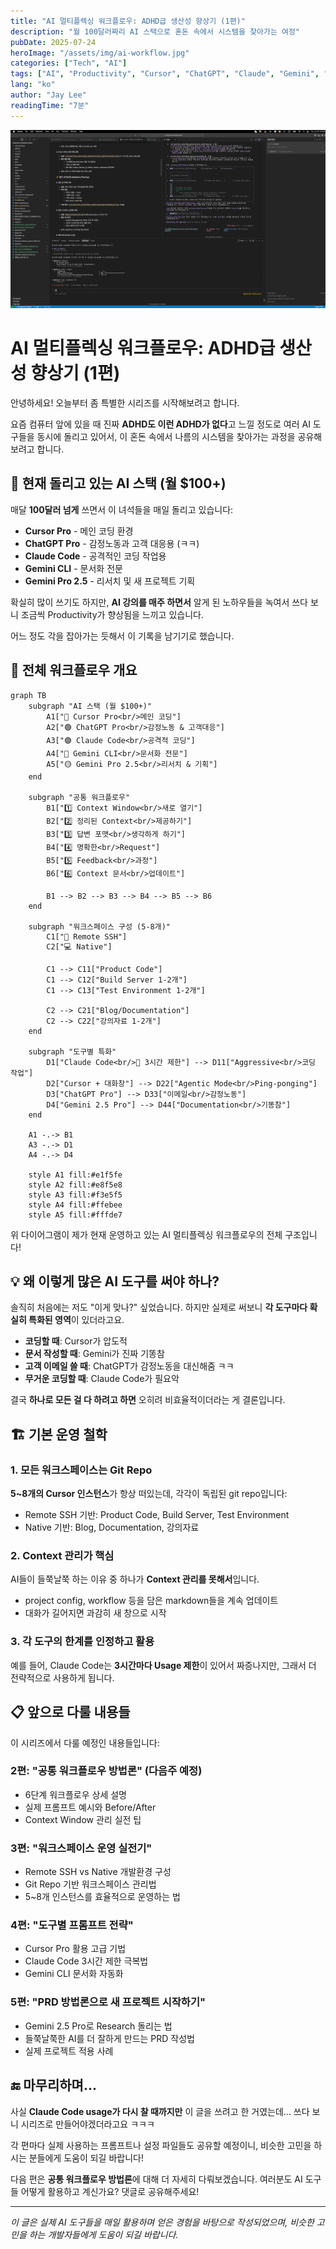 ```yaml
---
title: "AI 멀티플렉싱 워크플로우: ADHD급 생산성 향상기 (1편)"
description: "월 100달러짜리 AI 스택으로 혼돈 속에서 시스템을 찾아가는 여정"
pubDate: 2025-07-24
heroImage: "/assets/img/ai-workflow.jpg"
categories: ["Tech", "AI"]
tags: ["AI", "Productivity", "Cursor", "ChatGPT", "Claude", "Gemini", "Workflow"]
lang: "ko"
author: "Jay Lee"
readingTime: "7분"
---
```


![AI Workflow Productivity](/assets/img/ai-workflow.jpg)

# AI 멀티플렉싱 워크플로우: ADHD급 생산성 향상기 (1편)

안녕하세요! 오늘부터 좀 특별한 시리즈를 시작해보려고 합니다. 

요즘 컴퓨터 앞에 있을 때 진짜 **ADHD도 이런 ADHD가 없다**고 느낄 정도로 여러 AI 도구들을 동시에 돌리고 있어서, 이 혼돈 속에서 나름의 시스템을 찾아가는 과정을 공유해보려고 합니다.

## 🤖 현재 돌리고 있는 AI 스택 (월 $100+)

매달 **100달러 넘게** 쓰면서 이 녀석들을 매일 돌리고 있습니다:

- **Cursor Pro** - 메인 코딩 환경
- **ChatGPT Pro** - 감정노동과 고객 대응용 (ㅋㅋ)
- **Claude Code** - 공격적인 코딩 작업용
- **Gemini CLI** - 문서화 전문
- **Gemini Pro 2.5** - 리서치 및 새 프로젝트 기획

확실히 많이 쓰기도 하지만, **AI 강의를 매주 하면서** 알게 된 노하우들을 녹여서 쓰다 보니 조금씩 Productivity가 향상됨을 느끼고 있습니다. 

어느 정도 각을 잡아가는 듯해서 이 기록을 남기기로 했습니다.

## 🎯 전체 워크플로우 개요

```mermaid
graph TB
    subgraph "AI 스택 (월 $100+)"
        A1["🔵 Cursor Pro<br/>메인 코딩"]
        A2["🟢 ChatGPT Pro<br/>감정노동 & 고객대응"]
        A3["🟣 Claude Code<br/>공격적 코딩"]
        A4["🔴 Gemini CLI<br/>문서화 전문"]
        A5["🟡 Gemini Pro 2.5<br/>리서치 & 기획"]
    end
    
    subgraph "공통 워크플로우"
        B1["1️⃣ Context Window<br/>새로 열기"]
        B2["2️⃣ 정리된 Context<br/>제공하기"]
        B3["3️⃣ 답변 포맷<br/>생각하게 하기"]
        B4["4️⃣ 명확한<br/>Request"]
        B5["5️⃣ Feedback<br/>과정"]
        B6["6️⃣ Context 문서<br/>업데이트"]
        
        B1 --> B2 --> B3 --> B4 --> B5 --> B6
    end
    
    subgraph "워크스페이스 구성 (5-8개)"
        C1["📡 Remote SSH"]
        C2["💻 Native"]
        
        C1 --> C11["Product Code"]
        C1 --> C12["Build Server 1-2개"]
        C1 --> C13["Test Environment 1-2개"]
        
        C2 --> C21["Blog/Documentation"]
        C2 --> C22["강의자료 1-2개"]
    end
    
    subgraph "도구별 특화"
        D1["Claude Code<br/>💸 3시간 제한"] --> D11["Aggressive<br/>코딩 작업"]
        D2["Cursor + 대화창"] --> D22["Agentic Mode<br/>Ping-ponging"]
        D3["ChatGPT Pro"] --> D33["이메일<br/>감정노동"]
        D4["Gemini 2.5 Pro"] --> D44["Documentation<br/>기똥참"]
    end
    
    A1 -.-> B1
    A3 -.-> D1
    A4 -.-> D4
    
    style A1 fill:#e1f5fe
    style A2 fill:#e8f5e8
    style A3 fill:#f3e5f5
    style A4 fill:#ffebee
    style A5 fill:#fffde7
```

위 다이어그램이 제가 현재 운영하고 있는 AI 멀티플렉싱 워크플로우의 전체 구조입니다!

## 💡 왜 이렇게 많은 AI 도구를 써야 하나?

솔직히 처음에는 저도 "이게 맞나?" 싶었습니다. 하지만 실제로 써보니 **각 도구마다 확실히 특화된 영역**이 있더라고요.

- **코딩할 때**: Cursor가 압도적
- **문서 작성할 때**: Gemini가 진짜 기똥참
- **고객 이메일 쓸 때**: ChatGPT가 감정노동을 대신해줌 ㅋㅋ
- **무거운 코딩할 때**: Claude Code가 필요악

결국 **하나로 모든 걸 다 하려고 하면** 오히려 비효율적이더라는 게 결론입니다.

## 🏗️ 기본 운영 철학

### 1. 모든 워크스페이스는 Git Repo
**5~8개의 Cursor 인스턴스**가 항상 떠있는데, 각각이 독립된 git repo입니다:
- Remote SSH 기반: Product Code, Build Server, Test Environment
- Native 기반: Blog, Documentation, 강의자료

### 2. Context 관리가 핵심
AI들이 들쭉날쭉 하는 이유 중 하나가 **Context 관리를 못해서**입니다. 
- project config, workflow 등을 담은 markdown들을 계속 업데이트
- 대화가 길어지면 과감히 새 창으로 시작

### 3. 각 도구의 한계를 인정하고 활용
예를 들어, Claude Code는 **3시간마다 Usage 제한**이 있어서 짜증나지만, 그래서 더 전략적으로 사용하게 됩니다.

## 📋 앞으로 다룰 내용들

이 시리즈에서 다룰 예정인 내용들입니다:

### 2편: "공통 워크플로우 방법론" (다음주 예정)
- 6단계 워크플로우 상세 설명
- 실제 프롬프트 예시와 Before/After
- Context Window 관리 실전 팁

### 3편: "워크스페이스 운영 실전기"
- Remote SSH vs Native 개발환경 구성
- Git Repo 기반 워크스페이스 관리법
- 5~8개 인스턴스를 효율적으로 운영하는 법

### 4편: "도구별 프롬프트 전략"
- Cursor Pro 활용 고급 기법
- Claude Code 3시간 제한 극복법
- Gemini CLI 문서화 자동화

### 5편: "PRD 방법론으로 새 프로젝트 시작하기"
- Gemini 2.5 Pro로 Research 돌리는 법
- 들쭉날쭉한 AI를 더 잘하게 만드는 PRD 작성법
- 실제 프로젝트 적용 사례

## 🔚 마무리하며...

사실 **Claude Code usage가 다시 찰 때까지만** 이 글을 쓰려고 한 거였는데... 쓰다 보니 시리즈로 만들어야겠더라고요 ㅋㅋㅋ

각 편마다 실제 사용하는 프롬프트나 설정 파일들도 공유할 예정이니, 비슷한 고민을 하시는 분들에게 도움이 되길 바랍니다!

다음 편은 **공통 워크플로우 방법론**에 대해 더 자세히 다뤄보겠습니다. 여러분도 AI 도구들 어떻게 활용하고 계신가요? 댓글로 공유해주세요!

---

*이 글은 실제 AI 도구들을 매일 활용하며 얻은 경험을 바탕으로 작성되었으며, 비슷한 고민을 하는 개발자들에게 도움이 되길 바랍니다.* 
